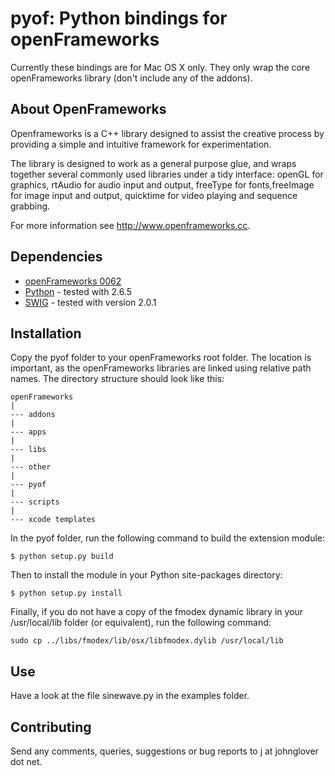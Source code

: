 pyof: Python bindings for openFrameworks
========================================

Currently these bindings are for Mac OS X only. They only wrap the
core openFrameworks library (don't include any of the addons).


About OpenFrameworks
--------------------

Openframeworks is a C++ library designed to assist the creative process by 
providing a simple and intuitive framework for experimentation.

The library is designed to work as a general purpose glue, and wraps together 
several commonly used libraries under a tidy interface: openGL for graphics, 
rtAudio for audio input and output, freeType for fonts,freeImage for image 
input and output, quicktime for video playing and sequence grabbing.

For more information see http://www.openframeworks.cc.


Dependencies
------------

* [openFrameworks 0062](http://www.openframeworks.cc)
* [Python](http://www.python.org) - tested with 2.6.5
* [SWIG](http://http://www.swig.org/) - tested with version 2.0.1


Installation
------------

Copy the pyof folder to your openFrameworks root folder. The location is important,
as the openFrameworks libraries are linked using relative path names. The directory
structure should look like this:

    openFrameworks
    |
    --- addons
    |
    --- apps
    |
    --- libs
    |
    --- other
    |
    --- pyof
    |
    --- scripts
    |
    --- xcode templates

In the pyof folder, run the following command to build the extension module:

    $ python setup.py build

Then to install the module in your Python site-packages directory:

    $ python setup.py install

Finally, if you do not have a copy of the fmodex dynamic library in your
/usr/local/lib folder (or equivalent), run the following command:

    sudo cp ../libs/fmodex/lib/osx/libfmodex.dylib /usr/local/lib

Use
---

Have a look at the file sinewave.py in the examples folder.


Contributing
------------

Send any comments, queries, suggestions or bug reports to j at johnglover dot net.
